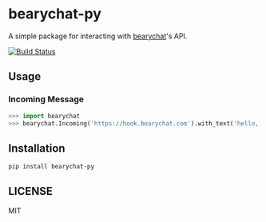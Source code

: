 # bearychat-py

A simple package for interacting with [bearychat][bc]'s API.

[bc]: http://bearychat.com

[![Build Status](https://travis-ci.org/bcho/bearychat-py.svg)](https://travis-ci.org/bcho/bearychat-py)


## Usage

### Incoming Message

```python
>>> import bearychat
>>> bearychat.Incoming('https://hook.bearychat.com').with_text('hello, world').push()
```

## Installation

```bash
pip install bearychat-py
```


## LICENSE

MIT
